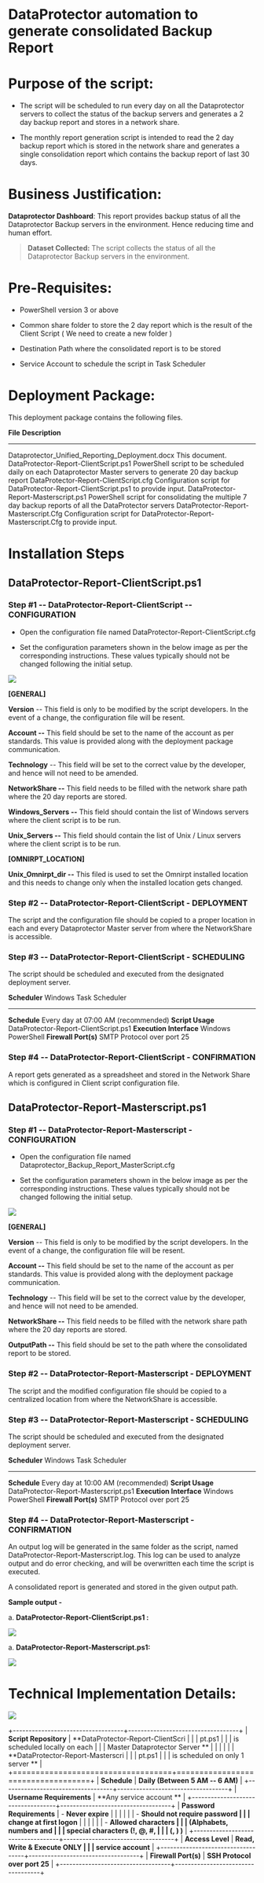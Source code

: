 **DataProtector automation to generate consolidated Backup Report**
===================================================================

Purpose of the script:
======================

-   The script will be scheduled to run every day on all the
    Dataprotector servers to collect the status of the backup servers
    and generates a 2 day backup report and stores in a network share.

-   The monthly report generation script is intended to read the 2 day
    backup report which is stored in the network share and generates a
    single consolidation report which contains the backup report of last
    30 days.

Business Justification:
=======================

**Dataprotector Dashboard**: This report provides backup status of all
the Dataprotector Backup servers in the environment. Hence reducing time
and human effort.

> **Dataset Collected:** The script collects the status of all the
> Dataprotector Backup servers in the environment.

Pre-Requisites:
===============

-   PowerShell version 3 or above

-   Common share folder to store the 2 day report which is the result of
    the Client Script ( We need to create a new folder ) 

-   Destination Path where the consolidated report is to be stored

-   Service Account to schedule the script in Task Scheduler

Deployment Package:
===================

This deployment package contains the following files.

  **File**                                             **Description**
  ---------------------------------------------------- ---------------------------------------------------------------------------------------------------------------
  Dataprotector\_Unified\_Reporting\_Deployment.docx   This document.
  DataProtector-Report-ClientScript.ps1                PowerShell script to be scheduled daily on each Dataprotector Master servers to generate 20 day backup report
  DataProtector-Report-ClientScript.cfg                Configuration script for DataProtector-Report-ClientScript.ps1 to provide input.
  DataProtector-Report-Masterscript.ps1                PowerShell script for consolidating the multiple 7 day backup reports of all the DataProtector servers
  DataProtector-Report-Masterscript.Cfg                Configuration script for DataProtector-Report-Masterscript.Cfg to provide input.

Installation Steps 
===================

DataProtector-Report-ClientScript.ps1
-------------------------------------

### Step \#1 -- DataProtector-Report-ClientScript -- CONFIGURATION

-   Open the configuration file named
    DataProtector-Report-ClientScript.cfg

-   Set the configuration parameters shown in the below image as per the
    corresponding instructions. These values typically should not be
    changed following the initial setup.

![](../images/DORM_HC_BackupExec.PNG)

**\[GENERAL\]**

**Version** -- This field is only to be modified by the script
developers. In the event of a change, the configuration file will be
resent.

**Account --** This field should be set to the name of the account as
per standards. This value is provided along with the deployment package
communication.

**Technology** -- This field will be set to the correct value by the
developer, and hence will not need to be amended.

**NetworkShare --** This field needs to be filled with the network share
path where the 20 day reports are stored.

**Windows\_Servers --** This field should contain the list of Windows
servers where the client script is to be run.

**Unix\_Servers --** This field should contain the list of Unix / Linux
servers where the client script is to be run.

**\[OMNIRPT\_LOCATION\]**

**Unix\_Omnirpt\_dir --** This filed is used to set the Omnirpt
installed location and this needs to change only when the installed
location gets changed.

### Step \#2 -- DataProtector-Report-ClientScript - DEPLOYMENT 

The script and the configuration file should be copied to a proper
location in each and every Dataprotector Master server from where the
NetworkShare is accessible.

### Step \#3 -- DataProtector-Report-ClientScript - SCHEDULING 

The script should be scheduled and executed from the designated
deployment server.

  **Scheduler**             Windows Task Scheduler
  ------------------------- ---------------------------------------
  **Schedule**              Every day at 07:00 AM (recommended)
  **Script Usage**          DataProtector-Report-ClientScript.ps1
  **Execution Interface**   Windows PowerShell
  **Firewall Port(s)**      SMTP Protocol over port 25

### 

### Step \#4 -- DataProtector-Report-ClientScript - CONFIRMATION 

A report gets generated as a spreadsheet and stored in the Network Share
which is configured in Client script configuration file.

DataProtector-Report-Masterscript.ps1
-------------------------------------

### Step \#1 -- DataProtector-Report-Masterscript - CONFIGURATION

-   Open the configuration file named
    Dataprotector\_Backup\_Report\_MasterScript.cfg

-   Set the configuration parameters shown in the below image as per the
    corresponding instructions. These values typically should not be
    changed following the initial setup.

![](../images/DORM_HC_BackupExec.PNG)

**\[GENERAL\]**

**Version** -- This field is only to be modified by the script
developers. In the event of a change, the configuration file will be
resent.

**Account --** This field should be set to the name of the account as
per standards. This value is provided along with the deployment package
communication.

**Technology** -- This field will be set to the correct value by the
developer, and hence will not need to be amended.

**NetworkShare --** This field needs to be filled with the network share
path where the 20 day reports are stored.

**OutputPath --** This field should be set to the path where the
consolidated report to be stored.

### Step \#2 -- DataProtector-Report-Masterscript - DEPLOYMENT 

The script and the modified configuration file should be copied to a
centralized location from where the NetworkShare is accessible.

### Step \#3 -- DataProtector-Report-Masterscript - SCHEDULING 

The script should be scheduled and executed from the designated
deployment server.

  **Scheduler**             Windows Task Scheduler
  ------------------------- ---------------------------------------
  **Schedule**              Every day at 10:00 AM (recommended)
  **Script Usage**          DataProtector-Report-Masterscript.ps1
  **Execution Interface**   Windows PowerShell
  **Firewall Port(s)**      SMTP Protocol over port 25

### Step \#4 -- DataProtector-Report-Masterscript - CONFIRMATION 

An output log will be generated in the same folder as the script, named
DataProtector-Report-Masterscript.log. This log can be used to analyze
output and do error checking, and will be overwritten each time the
script is executed.

A consolidated report is generated and stored in the given output path.

**Sample output -**

a.  **DataProtector-Report-ClientScript.ps1 :**

![](../images/DORM_HC_BackupExec.PNG)

a.  **DataProtector-Report-Masterscript.ps1:**

![](../images/DORM_HC_BackupExec.PNG)

Technical Implementation Details:
=================================

![](../images/DORM_HC_BackupExec.PNG)

+-----------------------------------+-----------------------------------+
| **Script Repository**             | **DataProtector-Report-ClientScri |
|                                   | pt.ps1                            |
|                                   | is scheduled locally on each      |
|                                   | Master Dataprotector Server **    |
|                                   |                                   |
|                                   | **DataProtector-Report-Masterscri |
|                                   | pt.ps1                            |
|                                   | is scheduled on only 1 server **  |
+===================================+===================================+
| **Schedule**                      | **Daily (Between 5 AM -- 6 AM)**  |
+-----------------------------------+-----------------------------------+
| **Username Requirements**         | **Any service account **          |
+-----------------------------------+-----------------------------------+
| **Password Requirements**         | -   **Never expire**              |
|                                   |                                   |
|                                   | -   **Should not require password |
|                                   |     change at first logon**       |
|                                   |                                   |
|                                   | -   **Allowed characters          |
|                                   |     (Alphabets, numbers and       |
|                                   |     special characters (!, @, \#, |
|                                   |     (, ) )**                      |
+-----------------------------------+-----------------------------------+
| **Access Level**                  | **Read, Write & Execute ONLY      |
|                                   | service account**                 |
+-----------------------------------+-----------------------------------+
| **Firewall Port(s)**              | **SSH Protocol over port 25**     |
+-----------------------------------+-----------------------------------+
